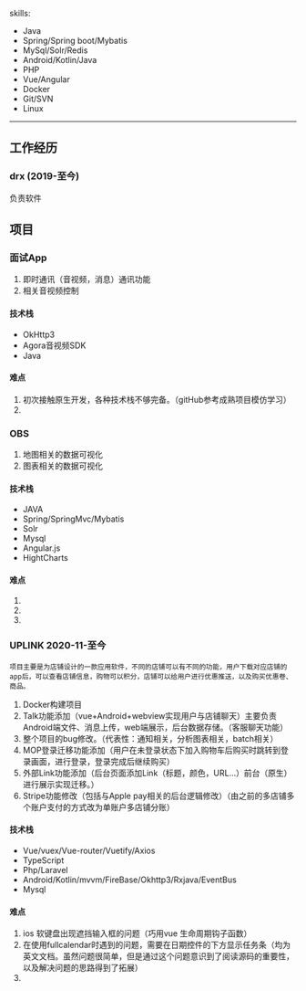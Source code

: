 skills:
  - Java
  - Spring/Spring boot/Mybatis
  - MySql/Solr/Redis
  - Android/Kotlin/Java
  - PHP
  - Vue/Angular
  - Docker
  - Git/SVN
  - Linux

---

## 工作经历

### drx (2019-至今) 

负责软件

## 项目

### 面试App
1. 即时通讯（音视频，消息）通讯功能
2. 相关音视频控制

#### 技术栈
+ OkHttp3
+ Agora音视频SDK
+ Java

#### 难点
1. 初次接触原生开发，各种技术栈不够完备。（gitHub参考成熟项目模仿学习）
2. 

### OBS
1. 地图相关的数据可视化
2. 图表相关的数据可视化

#### 技术栈
+ JAVA
+ Spring/SpringMvc/Mybatis
+ Solr
+ Mysql
+ Angular.js
+ HightCharts

#### 难点
1. 
2. 
3. 

### UPLINK 2020-11-至今
    项目主要是为店铺设计的一款应用软件，不同的店铺可以有不同的功能，用户下载对应店铺的app后，可以查看店铺信息，购物可以积分，店铺可以给用户进行优惠推送，以及购买优惠卷、商品。
1. Docker构建项目
2. Talk功能添加（vue+Android+webview实现用户与店铺聊天）主要负责Android端文件、消息上传，web端展示，后台数据存储。（客服聊天功能）
3. 整个项目的bug修改。（代表性：通知相关，分析图表相关，batch相关）
4. MOP登录迁移功能添加（用户在未登录状态下加入购物车后购买时跳转到登录画面，进行登录，登录完成后继续购买）
5. 外部Link功能添加（后台页面添加Link（标题，颜色，URL...）前台（原生）进行展示实现迁移。）
6. Stripe功能修改（包括与Apple pay相关的后台逻辑修改）（由之前的多店铺多个账户支付的方式改为单账户多店铺分账）

#### 技术栈
+ Vue/vuex/Vue-router/Vuetify/Axios
+ TypeScript
+ Php/Laravel
+ Android/Kotlin/mvvm/FireBase/Okhttp3/Rxjava/EventBus
+ Mysql

#### 难点
1. ios 软键盘出现遮挡输入框的问题（巧用vue 生命周期钩子函数）
2. 在使用fullcalendar时遇到的问题，需要在日期控件的下方显示任务条（均为英文文档。虽然问题很简单，但是通过这个问题意识到了阅读源码的重要性，以及解决问题的思路得到了拓展）
3. 
